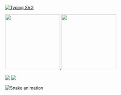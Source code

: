 <!-- <img width=100% src="https://capsule-render.vercel.app/api?type=waving&color=6348a3&height=120&section=header"/> -->

[![Typing SVG](https://readme-typing-svg.herokuapp.com/?color=6348a3&size=35&center=true&vCenter=true&width=1000&lines=Olá!!!+Meu+nome+é+Camila+Feitosa;+:%29)](https://git.io/typing-svg)

<div>
  <a href="https://github.com/camfeitosa">
  <img height="180em" src="https://github-readme-stats.vercel.app/api/top-langs/?username=camfeitosa&layout=compact&langs_count=7&theme=tokyonight"/>
  <img height="180em" src="https://github-readme-stats.vercel.app/api?username=camfeitosa&show_icons=true&theme=tokyonight&include_all_commits=true&count_private=true"/>
</div>
    
</br>
<div>
<a href="https://instagram.com/camfeitosa" target="_blank"><img src="https://img.shields.io/badge/-Instagram-%23E4405F?style=for-the-badge&logo=instagram&logoColor=white" target="_blank"></a>
<a href = "mailto:camilafeitosamiranda@gmail.com"><img src="https://img.shields.io/badge/Gmail-D14836?style=for-the-badge&logo=gmail&logoColor=white" target="_blank"></a> 
</div>

![Snake animation](https://github.com/camfeitosa/camfeitosa/blob/output/github-contribution-grid-snake.svg)

 
